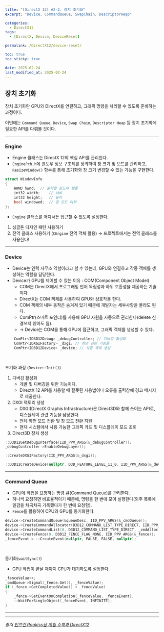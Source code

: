 ```yaml
---
title: "[DirectX 12] #2-2. 장치 초기화"
excerpt: "Device, CommandQueue, SwapChain, DescriptorHeap"

categories:
  - DirectX12
tags:
  - [DirectX, Device, DeviceReset]

permalink: /DirectX12/device-reset/

toc: true
toc_sticky: true

date: 2025-02-24
last_modified_at: 2025-02-24
---
```


## 장치 초기화

장치 초기화란 GPU와 DirectX를 연결하고, 그래픽 명령을 처리할 수 있도록 준비하는 과정이다. 

이번에는 `Command Queue`, `Device`, `Swap Chain`, `Descriptor Heap` 등 장치 초기화에 필요한 API를 다뤄볼 것이다.

---

### Engine

- Engine 클래스는 DirectX 12의 핵심 API를 관리한다.
- `EnginePch.h`에 윈도우 정보 구조체를 정의하여 창 크기 및 모드를 관리하고, `ResizeWindow()` 함수를 통해 초기화와 창 크기 변경할 수 있는 기능을 구현한다.

```cpp
struct WindowInfo
{
	HWND hwnd;	// 출력할 윈도우 핸들
	int32 width;	// 너비
	int32 height;	// 높이
	bool windowed;	// 창 모드 여부
};
```
- `Engine` 클래스를 어디서든 접근할 수 있도록 설정한다.
1. 싱글톤 디자인 패턴 사용하기
2. 전역 클래스 사용하기 (`CEngine` 전역 객체 활용) → 프로젝트에서는 전역 클래스를 사용한다!

---

### Device 

- Device는 인력 사무소 역할이라고 할 수 있는데, GPU와 연결하고 각종 객체를 생성하는 역할을 담당한다.
- Device가 GPU를 제어할 수 있는 이유 : COM(Component Object Model)
    - COM은 DirectX에서 프로그래밍 언어 독립성과 하위 호환성을 제공하는 기술이다.
    - DirectX는 COM 객체를 사용하여 GPU와 상호작용 한다.
    - COM 객체의 내부 동작은 숨겨져 있기 때문에 개발자는 세부사항을 몰라도 된다.
    - ComPtr(스마트 포인터)를 사용해 GPU 자원을 자동으로 관리한다(delete 신경쓰지 않아도 됨).
    - → Device는 COM을 통해 GPU에 접근하고, 그래픽 객체를 생성할 수 있다.

```cpp
	ComPtr<ID3D12Debug> _debugController; // 디버깅 활성화
	ComPtr<IDXGIFactory> _dxgi; // 화면 관련 기능들
	ComPtr<ID3D12Device> _device; // 각종 객체 생성
```

&nbsp;

초기화 과정 (`Device::Init()`)
1. 디버깅 활성화
    - 개발 및 디버깅을 위한 기능이다.
    - DirectX 12 API를 사용할 때 잘못된 사용법이나 오류를 출력창에 경고 메시지로 제공한다.
2. DXGI 팩토리 생성 
    - DXGI(DirectX Graphis Infrastructure)은 Direct3D와 함께 쓰이는 API로, 디스플레이 관련 기능을 담당한다.
    - 전체 화면 모드 전환 및 창 모드 전환 지원
    - 현재 시스템에서 사용 가능한 그래픽 카드 및 디스플레이 모드 조회
3. Direct3D 장치 생성

```cpp
::D3D12GetDebugInterface(IID_PPV_ARGS(&_debugController));
_debugController->EnableDebugLayer();

::CreateDXGIFactory(IID_PPV_ARGS(&_dxgi));

::D3D12CreateDevice(nullptr, D3D_FEATURE_LEVEL_11_0, IID_PPV_ARGS(&_device));
```

---

### Command Queue

- GPU에 작업을 요청하는 명령 큐(Command Queue)를 관리한다.
- 하나씩 요청하면 비효율적이기 때문에, 명령을 한 번에 모아 실행한다(외주 목록에 일감을 차곡차곡 기록했다가 한 번에 요청함). 
- `Fence`를 활용하여 CPU와 GPU를 동기화한다. 

```cpp
device->CreateCommandQueue(&queueDesc, IID_PPV_ARGS(&_cmdQueue));
device->CreateCommandAllocator(D3D12_COMMAND_LIST_TYPE_DIRECT, IID_PPV_ARGS(&_cmdAlloc));
device->CreateCommandList(0, D3D12_COMMAND_LIST_TYPE_DIRECT, _cmdAlloc.Get(), nullptr, IID_PPV_ARGS(&_cmdList));
device->CreateFence(0, D3D12_FENCE_FLAG_NONE, IID_PPV_ARGS(&_fence));
_fenceEvent = ::CreateEvent(nullptr, FALSE, FALSE, nullptr);
```

&nbsp;

동기화(`waitSync()`)
- GPU 작업이 끝날 때까지 CPU가 대기하도록 설정한다.

```cpp
_fenceValue++;
_cmdQueue->Signal(_fence.Get(), _fenceValue);
if (_fence->GetCompletedValue() < _fenceValue)
{
	_fence->SetEventOnCompletion(_fenceValue, _fenceEvent);
	::WaitForSingleObject(_fenceEvent, INFINITE);
}
```
---


---

*출처* 
*[인프런 Rookiss님 게임 수학과 DirectX12](https://www.inflearn.com/course/%EC%96%B8%EB%A6%AC%EC%96%BC-3d-mmorpg-2/dashboard)*